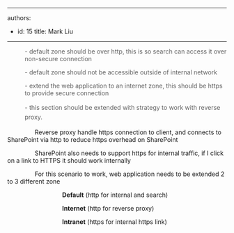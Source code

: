 

---
authors:
  - id: 15
    title: Mark Liu
---




<span class='intro'> <blockquote style="margin&#58;0px 0px 0px 40px;border&#58;none;padding&#58;0px;"><p>- default zone should be over http, this is so search can access it over non-secure connection</p><p>- default zone should not be accessible outside of internal network</p><p>- extend the web application to an internet zone, this should be https to provide secure connection</p><p><span style="line-height&#58;1.6;">- this section should be extended with strategy to work with reverse proxy.</span></p></blockquote> </span>

<p>​&#160; &#160; &#160; &#160; &#160; &#160; &#160; &#160; Reverse proxy handle https connection to client, and connects to SharePoint via http to reduce https overhead on SharePoint</p><p>&#160;&#160;&#160;&#160;&#160;&#160;&#160;&#160;&#160;&#160;&#160;&#160;&#160;&#160;&#160; SharePoint also needs to support https for internal traffic, if I click on a link to HTTPS it should work internally</p><p>&#160;&#160;&#160;&#160;&#160;&#160;&#160;&#160;&#160;&#160;&#160;&#160;&#160;&#160;&#160; For this scenario to work, web application needs to be extended 2 to 3 different zone</p><p>&#160;&#160;&#160;&#160;&#160;&#160;&#160;&#160;&#160;&#160;&#160;&#160;&#160;&#160;&#160;&#160;&#160;&#160;&#160;&#160;&#160;&#160;&#160;&#160;&#160;&#160;&#160;&#160;&#160;&#160;&#160;&#160;<strong>Default</strong>&#160;(http for internal and search)</p><p>&#160;&#160;&#160;&#160;&#160;&#160;&#160;&#160;&#160;&#160;&#160;&#160;&#160;&#160;&#160;&#160;&#160;&#160;&#160;&#160;&#160;&#160;&#160;&#160;&#160;&#160;&#160;&#160;&#160;&#160;&#160;&#160;<strong>Internet</strong>&#160;(http for reverse proxy)</p><p>&#160;&#160;&#160;&#160;&#160;&#160;&#160;&#160;&#160;&#160;&#160;&#160;&#160;&#160;&#160;&#160;&#160;&#160;&#160;&#160;&#160;&#160;&#160;&#160;&#160;&#160;&#160;&#160;&#160;&#160;&#160;&#160;<strong>Intranet</strong>&#160;(https for internal https link)​</p>


